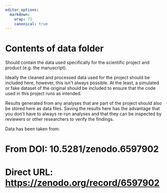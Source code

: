 ```yaml
---
editor_options:
  markdown:
    wrap: 72
    canonical: true
---
```


# Contents of data folder

Should contain the data used specifically for the scientific project and
product (e.g. the manuscript).

Ideally the cleaned and processed data used for the project should be
included here, however, this isn't always possible. At the least, a
simulated or fake dataset of the original should be included to ensure
that the code used in this project runs as intended.

Results generated from any analyses that are part of the project should
also be stored here as data files. Saving the results here has the
advantage that you don't have to always re-run analyses and that they
can be inspected by reviewers or other researchers to verify the
findings.

Data has been taken from:

# From DOI: 10.5281/zenodo.6597902

# Direct URL: <https://zenodo.org/record/6597902>
